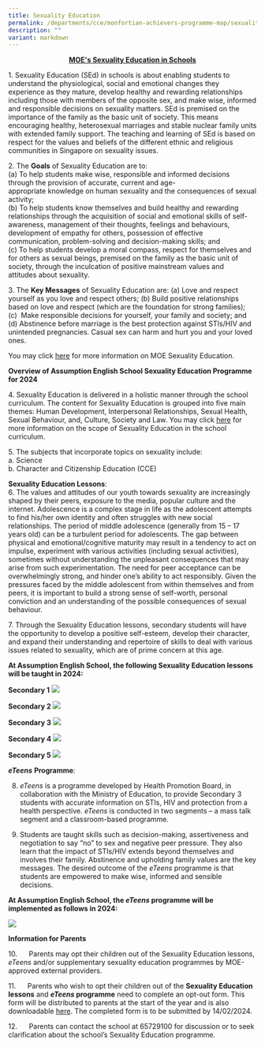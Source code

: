 ```yaml
---
title: Sexuality Education
permalink: /departments/cce/monfortian-achievers-programme-map/sexuality-education/
description: ""
variant: markdown
---
```

<p style="text-align:center;"><strong><u>MOE's Sexuality Education in Schools</u></strong></p>

1.&nbsp;Sexuality Education (SEd) in schools is about enabling students to understand the physiological, social and emotional changes they experience as they mature, develop healthy and rewarding relationships including those with members of the opposite sex, and make wise, informed and responsible decisions on sexuality matters. SEd is premised on the importance of the family as the basic unit of society. This means encouraging healthy, heterosexual marriages and stable nuclear family units with extended family support. The teaching and learning of SEd is based on respect for the values and beliefs of the different ethnic and religious communities in Singapore on sexuality issues.

2\. The&nbsp;**Goals**&nbsp;of Sexuality Education are to:  
(a)&nbsp;To help students make wise, responsible and informed decisions through the provision of accurate, current and age-appropriate&nbsp;knowledge&nbsp;on human sexuality and the consequences of sexual activity;  
(b)&nbsp;To help students know themselves and build healthy and rewarding relationships through the acquisition of&nbsp;social and emotional skills&nbsp;of self-awareness, management of their thoughts, feelings and behaviours, development of empathy for others, possession of effective communication, problem-solving and decision-making skills; and  
(c)&nbsp;To help students develop a moral compass, respect for themselves and for others as sexual beings, premised on the family as the basic unit of society, through the inculcation of&nbsp;positive mainstream values and attitudes&nbsp;about sexuality.

3\. The&nbsp;**Key Messages**&nbsp;of Sexuality Education are:
(a)&nbsp;Love and respect yourself as you love and respect others;
(b)&nbsp;Build positive relationships based on love and respect (which are the foundation for strong families);
(c)&nbsp;&nbsp;Make responsible decisions for yourself, your family and society; and
(d)&nbsp;Abstinence before marriage is the best protection against STIs/HIV and unintended pregnancies. Casual sex can harm and hurt you and your loved ones.

You may click&nbsp;[here](https://go.gov.sg/moe-sexuality-education)&nbsp;for more information on MOE Sexuality Education.

**Overview of Assumption English School Sexuality Education Programme for 2024**

4.&nbsp;Sexuality Education is delivered in a holistic manner through the school curriculum. The content for Sexuality Education is grouped into five main themes: Human Development, Interpersonal Relationships, Sexual Health, Sexual Behaviour, and, Culture, Society and Law. You may click&nbsp;[here](https://go.gov.sg/moe-sexuality-education-scope)&nbsp;for more information on the scope of Sexuality Education in the school curriculum.&nbsp;

5.&nbsp;The subjects that incorporate topics on sexuality include:<br>
a.&nbsp;Science <br>
b.&nbsp;Character and Citizenship Education (CCE)

**Sexuality Education Lessons**:<br>
6\. The values and attitudes of our youth towards sexuality are increasingly shaped by their peers, exposure to the media, popular culture and the internet. Adolescence is a complex stage in life as the adolescent attempts to find his/her own identity and often struggles with new social relationships. The period of middle adolescence (generally from 15 – 17 years old) can be a turbulent period for adolescents. The gap between physical and emotional/cognitive maturity may result in a tendency to act on impulse, experiment with various activities (including sexual activities), sometimes without understanding the unpleasant consequences that may arise from such experimentation. The need for peer acceptance can be overwhelmingly strong, and hinder one’s ability to act responsibly. Given the pressures faced by the middle adolescent from within themselves and from peers, it is important to build a strong sense of self-worth, personal conviction and an understanding of the possible consequences of sexual behaviour.

7\. Through the Sexuality Education lessons, secondary students will have the opportunity to develop a positive self-esteem, develop their character, and expand their understanding and repertoire of skills to deal with various issues related to sexuality, which are of prime concern at this age.

**At Assumption English School, the following Sexuality Education lessons will be taught in 2024:**

**Secondary 1**
![](/images/MAP1.jpg)

**Secondary 2**
![](/images/MAP2.jpg)

**Secondary 3**
![](/images/MAP3.jpg)

**Secondary 4**
![](/images/MAP4.jpg)

**Secondary 5**
![](/images/MAP5.jpg)

        
**_eTeens_** **Programme**:

8.  _eTeens_ is a programme developed by Health Promotion Board, in collaboration with the Ministry of Education, to provide Secondary 3 students with accurate information on STIs, HIV and protection from a health perspective. _eTeens_ is conducted in two segments – a mass talk segment and a classroom-based programme.

9.  Students are taught skills such as decision-making, assertiveness and negotiation to say “no” to sex and negative peer pressure. They also learn that the impact of STIs/HIV extends beyond themselves and involves their family. Abstinence and upholding family values are the key messages. The desired outcome of the _eTeens_ programme is that students are empowered to make wise, informed and sensible decisions.

**At Assumption English School, the _eTeens_ programme will be implemented as follows in 2024:**

![](/images/MAP6.jpg)


**Information for Parents**

10.&nbsp;&nbsp;&nbsp;&nbsp;&nbsp; Parents may opt their children out of the Sexuality Education lessons, _eTeens_ and/or supplementary sexuality education programmes by MOE-approved external providers.

11.&nbsp;&nbsp;&nbsp;&nbsp;&nbsp; Parents who wish to opt their children out of the **Sexuality Education lessons** and **_eTeens_ programme** need to complete an opt-out form. This form will be distributed to parents at the start of the year and is also downloadable [here](http://go.gov.sg/aes-sed). The completed form is to be submitted by 14/02/2024.

12.&nbsp;&nbsp;&nbsp;&nbsp;&nbsp; Parents can contact the school at 65729100 for discussion or to seek clarification about the school’s Sexuality Education programme.
